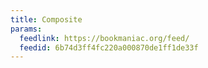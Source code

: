 ```yaml
---
title: Composite
params:
  feedlink: https://bookmaniac.org/feed/
  feedid: 6b74d3ff4fc220a000870de1ff1de33f
---
```

